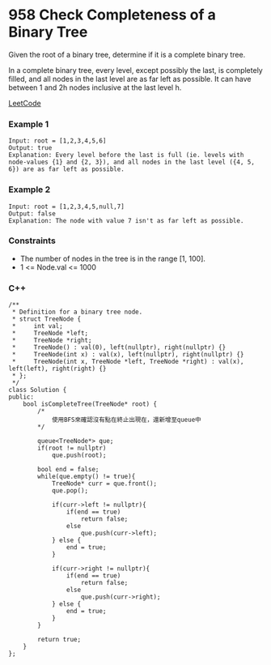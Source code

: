 # 958 Check Completeness of a Binary Tree

Given the root of a binary tree, determine if it is a complete binary tree.

In a complete binary tree, every level, except possibly the last, is completely filled, and all nodes in the last level are as far left as possible. It can have between 1 and 2h nodes inclusive at the last level h.
 

[LeetCode](https://leetcode.cn/problems/check-completeness-of-a-binary-tree/)


### Example 1

```
Input: root = [1,2,3,4,5,6]
Output: true
Explanation: Every level before the last is full (ie. levels with node-values {1} and {2, 3}), and all nodes in the last level ({4, 5, 6}) are as far left as possible.
```

### Example 2

```
Input: root = [1,2,3,4,5,null,7]
Output: false
Explanation: The node with value 7 isn't as far left as possible.
```

### Constraints

* The number of nodes in the tree is in the range [1, 100].
* 1 <= Node.val <= 1000

### C++ 

```
/**
 * Definition for a binary tree node.
 * struct TreeNode {
 *     int val;
 *     TreeNode *left;
 *     TreeNode *right;
 *     TreeNode() : val(0), left(nullptr), right(nullptr) {}
 *     TreeNode(int x) : val(x), left(nullptr), right(nullptr) {}
 *     TreeNode(int x, TreeNode *left, TreeNode *right) : val(x), left(left), right(right) {}
 * };
 */
class Solution {
public:
    bool isCompleteTree(TreeNode* root) {
        /*
            使用BFS來確認沒有點在終止出現在，還新增至queue中
        */

        queue<TreeNode*> que;
        if(root != nullptr)
            que.push(root);

        bool end = false;
        while(que.empty() != true){
            TreeNode* curr = que.front();
            que.pop();

            if(curr->left != nullptr){
                if(end == true)
                    return false;
                else
                    que.push(curr->left);
            } else {
                end = true;
            }

            if(curr->right != nullptr){
                if(end == true)
                    return false;
                else
                    que.push(curr->right);
            } else {
                end = true;
            }
        }

        return true;
    }
};
```